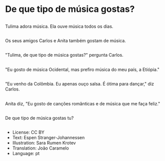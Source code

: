 # De que tipo de música gostas?

##
Tulima adora música. Ela ouve música todos os dias.

##
Os seus amigos Carlos e Anita também gostam de música.

##
"Tulima, de que tipo de música gostas?" pergunta Carlos.

##
"Eu gosto de música Ocidental, mas prefiro música do meu país, a Etiópia."

##
"Eu venho da Colômbia. Eu apenas ouço salsa. É ótima para dançar," diz Carlos.

##
Anita diz, "Eu gosto de canções românticas e de música que me faça feliz."

##
De que tipo de música gostas tu?

##
* License: CC BY
* Text: Espen Stranger-Johannessen
* Illustration: Sara Rumen Krotev
* Translation: João Caramelo
* Language: pt
